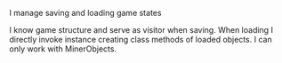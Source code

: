 I manage saving and loading game states

I know game structure and serve as visitor when saving.
When loading I directly invoke instance creating class methods of loaded objects.
I can only work with MinerObjects.